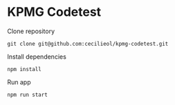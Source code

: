 # KPMG Codetest

Clone repository
```
git clone git@github.com:cecilieol/kpmg-codetest.git
```

Install dependencies
```
npm install
```

Run app
```
npm run start
```
